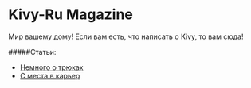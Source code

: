 # Kivy-Ru Magazine

Мир вашему дому!
Если вам есть, что написать о Kivy, то вам сюда!

#####Статьи:

* [Немного о трюках](./tricks_1.md)
* [С места в карьер](./lessons/lesson1.md)

